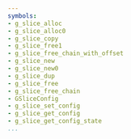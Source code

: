 ```yaml
---
symbols:
- g_slice_alloc
- g_slice_alloc0
- g_slice_copy
- g_slice_free1
- g_slice_free_chain_with_offset
- g_slice_new
- g_slice_new0
- g_slice_dup
- g_slice_free
- g_slice_free_chain
- GSliceConfig
- g_slice_set_config
- g_slice_get_config
- g_slice_get_config_state
...
```


